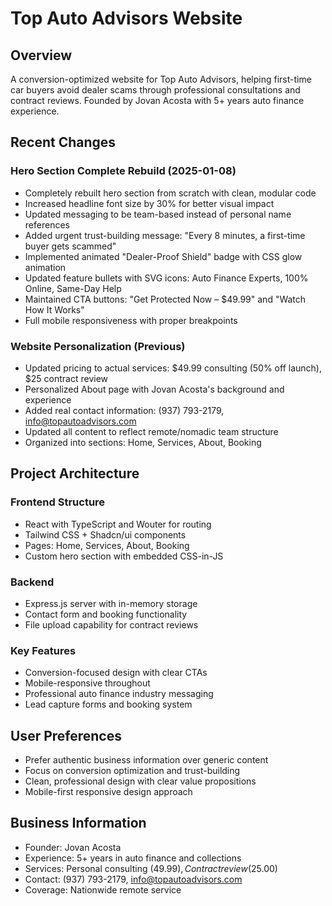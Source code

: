 # Top Auto Advisors Website

## Overview
A conversion-optimized website for Top Auto Advisors, helping first-time car buyers avoid dealer scams through professional consultations and contract reviews. Founded by Jovan Acosta with 5+ years auto finance experience.

## Recent Changes

### Hero Section Complete Rebuild (2025-01-08)
- Completely rebuilt hero section from scratch with clean, modular code
- Increased headline font size by 30% for better visual impact
- Updated messaging to be team-based instead of personal name references
- Added urgent trust-building message: "Every 8 minutes, a first-time buyer gets scammed"
- Implemented animated "Dealer-Proof Shield" badge with CSS glow animation
- Updated feature bullets with SVG icons: Auto Finance Experts, 100% Online, Same-Day Help
- Maintained CTA buttons: "Get Protected Now – $49.99" and "Watch How It Works"
- Full mobile responsiveness with proper breakpoints

### Website Personalization (Previous)
- Updated pricing to actual services: $49.99 consulting (50% off launch), $25 contract review
- Personalized About page with Jovan Acosta's background and experience
- Added real contact information: (937) 793-2179, info@topautoadvisors.com
- Updated all content to reflect remote/nomadic team structure
- Organized into sections: Home, Services, About, Booking

## Project Architecture

### Frontend Structure
- React with TypeScript and Wouter for routing
- Tailwind CSS + Shadcn/ui components
- Pages: Home, Services, About, Booking
- Custom hero section with embedded CSS-in-JS

### Backend
- Express.js server with in-memory storage
- Contact form and booking functionality
- File upload capability for contract reviews

### Key Features
- Conversion-focused design with clear CTAs
- Mobile-responsive throughout
- Professional auto finance industry messaging
- Lead capture forms and booking system

## User Preferences
- Prefer authentic business information over generic content
- Focus on conversion optimization and trust-building
- Clean, professional design with clear value propositions
- Mobile-first responsive design approach

## Business Information
- Founder: Jovan Acosta
- Experience: 5+ years in auto finance and collections
- Services: Personal consulting ($49.99), Contract review ($25.00)
- Contact: (937) 793-2179, info@topautoadvisors.com
- Coverage: Nationwide remote service